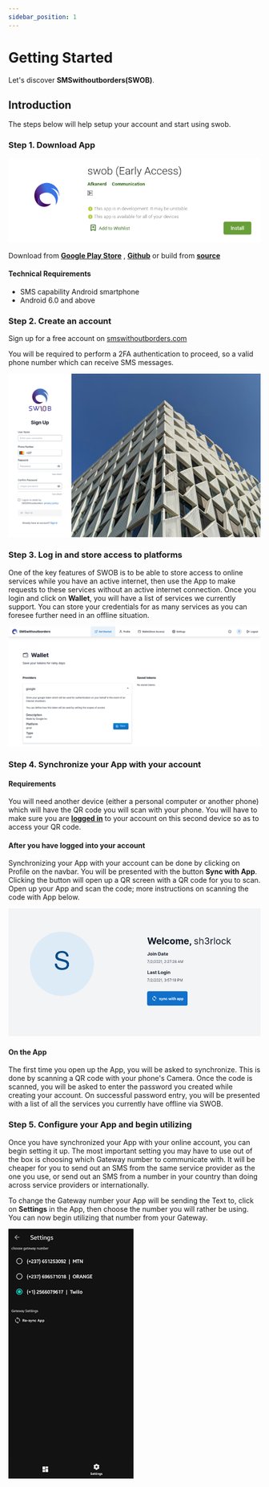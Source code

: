 ```yaml
---
sidebar_position: 1
---
```


# Getting Started

Let's discover **SMSwithoutborders(SWOB)**.

## Introduction

The steps below will help setup your account and start using swob.

### Step 1. Download App

![Docs Version Dropdown](/img/swob_on_playstore.png)

Download from [**Google Play Store**](https://play.google.com/store/apps/details?id=com.afkanerd.sw0b) , [**Github**](https://github.com/smswithoutborders/SMSwithoutBorders-Android/releases/tag/v1.0) or build from [**source**](https://github.com/smswithoutborders/SMSwithoutBorders-Android)

#### Technical Requirements

- SMS capability Android smartphone
- Android 6.0 and above

### Step 2. Create an account

Sign up for a free account on [smswithoutborders.com](https://smswithoutborders.com/sign-up)

You will be required to perform a 2FA authentication to proceed, so a valid phone number which can receive SMS messages.

![Docs Version Dropdown](/img/swob_signup.png)


### Step 3. Log in and store access to platforms

One of the key features of SWOB is to be able to store access to online services while you have an active internet, then use the App to make requests to these services without an active internet connection. Once you login and click on **Wallet**, you will have a list of services we currently support. You can store your credentials for as many services as you can foresee further need in an offline situation.

![Docs Version Dropdown](/img/swob_wallet.png)

### Step 4. Synchronize your App with your account

#### Requirements

You will need another device (either a personal computer or another phone) which will have the QR code you will scan with your phone. You will have to make sure you are [**logged in**](https://smswithoutborders.com/login) to your account on this second device so as to access your QR code.

#### After you have logged into your account
Synchronizing your App with your account can be done by clicking on Profile on the navbar. You will be presented with the button **Sync with App**. Clicking the button will open up a QR screen with a QR code for you to scan. Open up your App and scan the code; more instructions on scanning the code with App below.

![Docs Version Dropdown](/img/swob_sync.png)


#### On the App
The first time you open up the App, you will be asked to synchronize. This is done by scanning a QR code with your phone's Camera. Once the code is scanned, you will be asked to enter the password you created while creating your account. On successful password entry, you will be presented with a list of all the services you currently have offline via SWOB.


### Step 5. Configure your App and begin utilizing


Once you have synchronized your App with your online account, you can begin setting it up. The most important setting you may have to use out of the box is choosing which Gateway number to communicate with. It will be cheaper for you to send out an SMS from the same service provider as the one you use, or send out an SMS from a number in your country than doing across service providers or internationally.

To change the Gateway number your App will be sending the Text to, click on **Settings** in the App, then choose the number you will rather be using. You can now begin utilizing that number from your Gateway.

![Docs Version Dropdown](/img/swob_settings.jpg)
